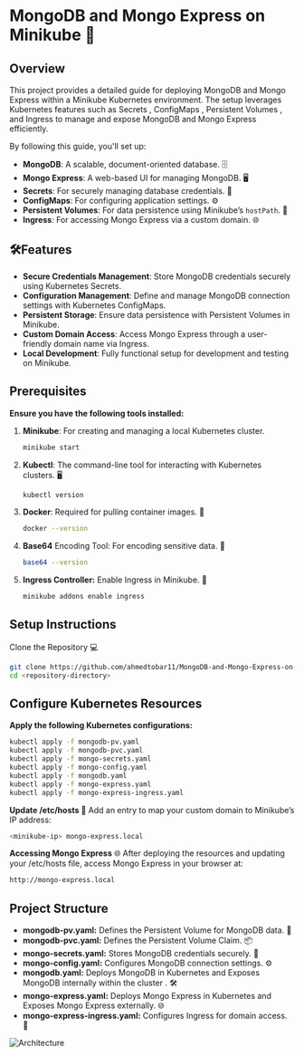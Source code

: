 # MongoDB and Mongo Express on Minikube 🚀

## Overview

This project provides a detailed guide for deploying MongoDB and Mongo Express within a Minikube Kubernetes environment. The setup leverages Kubernetes features such as Secrets , ConfigMaps , Persistent Volumes , and Ingress to manage and expose MongoDB and Mongo Express efficiently.

By following this guide, you'll set up:
- **MongoDB**: A scalable, document-oriented database. 🗄️
- **Mongo Express**: A web-based UI for managing MongoDB. 🖥️
- **Secrets**: For securely managing database credentials. 🔐
- **ConfigMaps**: For configuring application settings. ⚙️
- **Persistent Volumes**: For data persistence using Minikube’s `hostPath`. 💾
- **Ingress**: For accessing Mongo Express via a custom domain. 🌐

## 🛠️Features

- **Secure Credentials Management**: Store MongoDB credentials securely using Kubernetes Secrets. 
- **Configuration Management**: Define and manage MongoDB connection settings with Kubernetes ConfigMaps.
- **Persistent Storage**: Ensure data persistence with Persistent Volumes in Minikube.
- **Custom Domain Access**: Access Mongo Express through a user-friendly domain name via Ingress. 
- **Local Development**: Fully functional setup for development and testing on Minikube. 

## Prerequisites

**Ensure you have the following tools installed:**

1. **Minikube**: For creating and managing a local Kubernetes cluster.
   ```bash
   minikube start
2. **Kubectl**: The command-line tool for interacting with Kubernetes clusters. 🖥️
   ```bash
   kubectl version
3. **Docker**: Required for pulling container images. 🐳
   ```bash
   docker --version
4. **Base64** Encoding Tool: For encoding sensitive data. 🔢
   ```bash
   base64 --version
5. **Ingress Controller:** Enable Ingress in Minikube. 🚪
   ```bash
   minikube addons enable ingress

## Setup Instructions

Clone the Repository 💻
  ```bash
  git clone https://github.com/ahmedtobar11/MongoDB-and-Mongo-Express-on-Minikube.git
  cd <repository-directory>
```

## Configure Kubernetes Resources
**Apply the following Kubernetes configurations:**

  ```bash
kubectl apply -f mongodb-pv.yaml
kubectl apply -f mongodb-pvc.yaml
kubectl apply -f mongo-secrets.yaml
kubectl apply -f mongo-config.yaml
kubectl apply -f mongodb.yaml
kubectl apply -f mongo-express.yaml
kubectl apply -f mongo-express-ingress.yaml
```
**Update /etc/hosts 📝**
Add an entry to map your custom domain to Minikube’s IP address:
  ```bash
  <minikube-ip> mongo-express.local
  ```

**Accessing Mongo Express** 🌐
After deploying the resources and updating your /etc/hosts file, access Mongo Express in your browser at:
  ```bash
http://mongo-express.local
  ```
## Project Structure

- **mongodb-pv.yaml:** Defines the Persistent Volume for MongoDB data. 📁
- **mongodb-pvc.yaml:** Defines the Persistent Volume Claim. 📦
- **mongo-secrets.yaml:** Stores MongoDB credentials securely. 🔐
- **mongo-config.yaml:** Configures MongoDB connection settings. ⚙️
- **mongodb.yaml:** Deploys MongoDB in Kubernetes and Exposes MongoDB internally within the cluster . 🛠️
- **mongo-express.yaml:** Deploys Mongo Express in Kubernetes and Exposes Mongo Express externally. 🌐
- **mongo-express-ingress.yaml:** Configures Ingress for domain access. 🚪

![Architecture](https://github.com/user-attachments/assets/3a2b133b-8e0d-4974-a206-06efbcdfd931)
